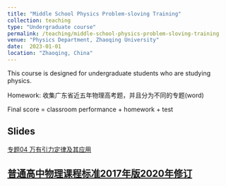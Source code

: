 ```yaml
---
title: "Middle School Physics Problem-sloving Training"
collection: teaching
type: "Undergraduate course"
permalink: /teaching/middle-school-physics-problem-sloving-training
venue: "Physics Department, Zhaoqing University"
date:  2023-01-01 
location: "Zhaoqing, China"
---
```


This course is designed for undergraduate students who are studying physics.

Homework: 收集广东省近五年物理高考题，并且分为不同的专题(word)

Final score = classroom performance + homework + test

## Slides

[专题04 万有引力定律及其应用](https://shuailiu1990.github.io/files/middle-school-physics-problem-sloving-training/第04讲万有引力定律及其应用.pdf)

## [普通高中物理课程标准2017年版2020年修订](https://shuailiu1990.github.io/files/middle-school-physics-problem-sloving-training/普通高中物理课程标准2017年版2020年修订.pdf)
